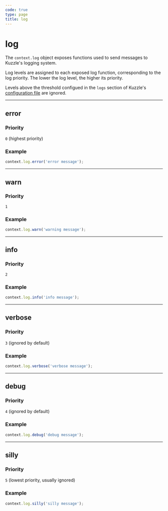 ```yaml
---
code: true
type: page
title: log
---
```


# log

The `context.log` object exposes functions used to send messages to Kuzzle's logging system.

Log levels are assigned to each exposed log function, corresponding to the log priority.
The lower the log level, the higher its priority.

Levels above the threshold configued in the `logs` section of Kuzzle's [configuration file](/core/1/guides/essentials/configuration) are ignored.

---

## error



### Priority

`0` (highest priority)

### Example

```js
context.log.error('error message');
```

---

## warn



### Priority

`1`

### Example

```js
context.log.warn('warning message');
```

---

## info



### Priority

`2`

### Example

```js
context.log.info('info message');
```

---

## verbose



### Priority

`3` (ignored by default)

### Example

```js
context.log.verbose('verbose message');
```

---

## debug



### Priority

`4` (ignored by default)

### Example

```js
context.log.debug('debug message');
```

---

## silly



### Priority

`5` (lowest priority, usually ignored)

### Example

```js
context.log.silly('silly message');
```
